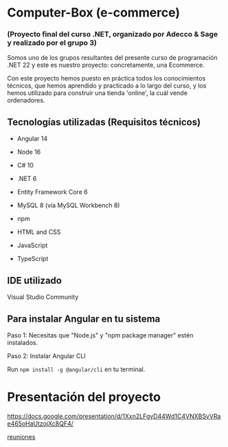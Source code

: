 # Computer-Box (e-commerce)
### (Proyecto final del curso .NET, organizado por Adecco & Sage y realizado por el grupo 3)

Somos uno de los grupos resultantes del presente curso de programación .NET 22 y este es nuestro proyecto: concretamente, una Ecommerce.

Con este proyecto hemos puesto en práctica todos los conocimientos técnicos, que hemos aprendido y practicado a lo largo del curso, y los hemos utilizado para construir una tienda 'online', la cuál vende ordenadores.

## Tecnologías utilizadas (Requisitos técnicos)

- Angular 14

- Node 16

- C# 10

- .NET 6

- Entity Framework Core 6

- MySQL 8 (vía MySQL Workbench 8)

- npm

- HTML and CSS

- JavaScript

- TypeScript

## IDE utilizado

Visual Studio Community

## Para instalar Angular en tu sistema
Paso 1: Necesitas que "Node.js" y "npm package manager" estén instalados.

Paso 2: Instalar Angular CLI

Run `npm install -g @angular/cli` en tu terminal.


# Presentación del proyecto
https://docs.google.com/presentation/d/1Xxn2LFgyD44Wd1C4VNXBSvVRae465oHaUtzojXc8QF4/  
  
[reuniones](Documentacion/Reuniones.md)
